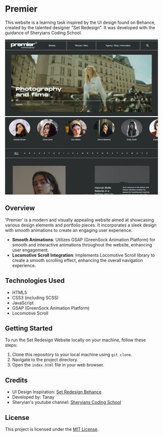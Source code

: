 # Premier

This website is a learning task inspired by the UI design found on Behance, created by the talented designer "Set Redesign". It was developed with the guidance of Sheryians Coding School.

![Set Redesign Website Preview](assets/ss1.png)
![Set Redesign Website Preview](assets/ss2.png)

## Overview
'Premier' is a modern and visually appealing website aimed at showcasing various design elements and portfolio pieces. It incorporates a sleek design with smooth animations to create an engaging user experience.


- **Smooth Animations**: Utilizes GSAP (GreenSock Animation Platform) for smooth and interactive animations throughout the website, enhancing user engagement.
- **Locomotive Scroll Integration**: Implements Locomotive Scroll library to create a smooth scrolling effect, enhancing the overall navigation experience.


## Technologies Used
- HTML5
- CSS3 (including SCSS)
- JavaScript
- GSAP (GreenSock Animation Platform)
- Locomotive Scroll

## Getting Started

To run the Set Redesign Website locally on your machine, follow these steps:

1. Clone this repository to your local machine using `git clone`.
2. Navigate to the project directory.
3. Open the `index.html` file in your web browser.

## Credits

- UI Design Inspiration: [Set Redesign Behance]([https://www.behance.net/gallery/xxxxxxx/Set-Redesign](https://www.behance.net/gallery/97376811/Premier))
- Developed by: Tanay
- Sheryian's youtube channel: [Sheryians Coding School]([https://www.example.com](https://www.youtube.com/@thesheryianscodingschool))

## License

This project is licensed under the [MIT License](LICENSE).
